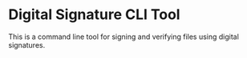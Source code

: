 # Digital Signature CLI Tool

This is a command line tool for signing and verifying files using digital signatures.
